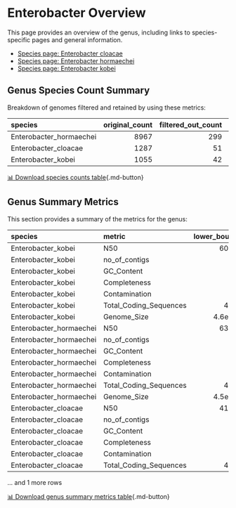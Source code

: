 # Enterobacter Overview
This page provides an overview of the genus, including links to species-specific pages and general information.

- [Species page: Enterobacter cloacae](Enterobacter_cloacae/index.md)
- [Species page: Enterobacter hormaechei](Enterobacter_hormaechei/index.md)
- [Species page: Enterobacter kobei](Enterobacter_kobei/index.md)
## Genus Species Count Summary
Breakdown of genomes filtered and retained by using these metrics:

| species                 |   original_count |   filtered_out_count |   final_count |
|:------------------------|-----------------:|---------------------:|--------------:|
| Enterobacter_hormaechei |             8967 |                  299 |          8668 |
| Enterobacter_cloacae    |             1287 |                   51 |          1236 |
| Enterobacter_kobei      |             1055 |                   42 |          1013 |


[📊 Download species counts table](species_counts.csv){.md-button}
## Genus Summary Metrics
This section provides a summary of the metrics for the genus:

| species                 | metric                 |   lower_bounds |   upper_bounds |
|:------------------------|:-----------------------|---------------:|---------------:|
| Enterobacter_kobei      | N50                    |    60000       |      nan       |
| Enterobacter_kobei      | no_of_contigs          |      nan       |      330       |
| Enterobacter_kobei      | GC_Content             |       54       |       56       |
| Enterobacter_kobei      | Completeness           |       95       |      nan       |
| Enterobacter_kobei      | Contamination          |      nan       |        3       |
| Enterobacter_kobei      | Total_Coding_Sequences |     4200       |     5700       |
| Enterobacter_kobei      | Genome_Size            |        4.6e+06 |        5.8e+06 |
| Enterobacter_hormaechei | N50                    |    63000       |      nan       |
| Enterobacter_hormaechei | no_of_contigs          |      nan       |      270       |
| Enterobacter_hormaechei | GC_Content             |       54       |       56       |
| Enterobacter_hormaechei | Completeness           |       98       |      nan       |
| Enterobacter_hormaechei | Contamination          |      nan       |        4       |
| Enterobacter_hormaechei | Total_Coding_Sequences |     4100       |     5700       |
| Enterobacter_hormaechei | Genome_Size            |        4.5e+06 |        5.7e+06 |
| Enterobacter_cloacae    | N50                    |    41000       |      nan       |
| Enterobacter_cloacae    | no_of_contigs          |      nan       |      420       |
| Enterobacter_cloacae    | GC_Content             |       52       |       57       |
| Enterobacter_cloacae    | Completeness           |       91       |      nan       |
| Enterobacter_cloacae    | Contamination          |      nan       |        4       |
| Enterobacter_cloacae    | Total_Coding_Sequences |     4300       |     5900       |

... and 1 more rows


[📊 Download genus summary metrics table](genus_summary_metrics.csv){.md-button}
